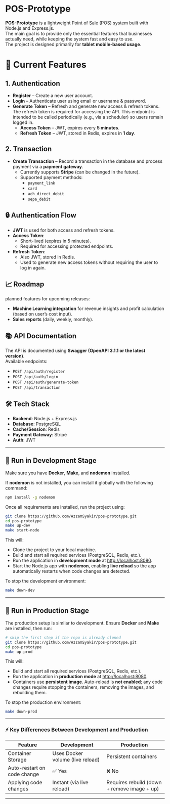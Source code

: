 # POS-Prototype

**POS-Prototype** is a lightweight Point of Sale (POS) system built with Node.js and Express.js.  
The main goal is to provide only the essential features that businesses actually need, while keeping the system fast and easy to use.  
The project is designed primarily for **tablet mobile-based usage**.

# 🚀 Current Features

## 1. Authentication
- **Register** – Create a new user account.  
- **Login** – Authenticate user using email or username & password.  
- **Generate Token** – Refresh and generate new access & refresh tokens. The refresh token is required for accessing the API. This endpoint is intended to be called periodically (e.g., via a scheduler) so users remain logged in.  
  - **Access Token** – JWT, expires every **5 minutes**.  
  - **Refresh Token** – JWT, stored in Redis, expires in **1 day**.  

## 2. Transaction
- **Create Transaction** – Record a transaction in the database and process payment via a **payment gateway**.  
  - Currently supports **Stripe** (can be changed in the future).  
  - Supported payment methods:  
    - `payment_link`  
    - `card`  
    - `ach_direct_debit`  
    - `sepa_debit`  

## 🔒 Authentication Flow
- **JWT** is used for both access and refresh tokens.
- **Access Token**:
  - Short-lived (expires in 5 minutes).
  - Required for accessing protected endpoints.
- **Refresh Token**:
  - Also JWT, stored in Redis.
  - Used to generate new access tokens without requiring the user to log in again.

## 📈 Roadmap
planned features for upcoming releases:
- **Machine Learning integration** for revenue insights and profit calculation (based on user’s cost input).
- **Sales reports** (daily, weekly, monthly).

## 📚 API Documentation
The API is documented using **Swagger (OpenAPI 3.1.1 or the latest version)**.  
Available endpoints:
- `POST /api/auth/register`
- `POST /api/auth/login`
- `POST /api/auth/generate-token`
- `POST /api/transaction`

## 🛠️ Tech Stack
- **Backend**: Node.js + Express.js
- **Database**: PostgreSQL
- **Cache/Session**: Redis
- **Payment Gateway**: Stripe
- **Auth**: JWT

---

## 🏃 Run in Development Stage

Make sure you have **Docker**, **Make**, and **nodemon** installed.  

If **nodemon** is not installed, you can install it globally with the following command:

```bash
npm install -g nodemon
```

Once all requirements are installed, run the project using:

```bash
git clone https://github.com/AzzamSyakir/pos-prototype.git
cd pos-prototype
make up-dev
make start-node
```

This will:

- Clone the project to your local machine.
- Build and start all required services (PostgreSQL, Redis, etc.).
- Run the application in **development mode** at [http://localhost:8080](http://localhost:8080).
- Start the Node.js app with **nodemon**, enabling **live reload** so the app automatically restarts when code changes are detected.

To stop the development environment:

```bash
make down-dev
```

---

## 🏃 Run in Production Stage

The production setup is similar to development. Ensure **Docker** and **Make** are installed, then run:

```bash
# skip the first step if the repo is already cloned
git clone https://github.com/AzzamSyakir/pos-prototype.git
cd pos-prototype
make up-prod
```

This will:

- Build and start all required services (PostgreSQL, Redis, etc.).
- Run the application in **production mode** at [http://localhost:8080](http://localhost:8080).
- Containers use **persistent image**. Auto-reload is **not enabled**; any code changes require stopping the containers, removing the images, and rebuilding them.

To stop the production environment:

```bash
make down-prod
```

---

### ⚡ Key Differences Between Development and Production

| Feature                     | Development                      | Production                                  |
| --------------------------- | -------------------------------- | ------------------------------------------- |
| Container Storage           | Uses Docker volume (live reload) | Persistent containers                       |
| Auto-restart on code change | ✅ Yes                            | ❌ No                                        |
| Applying code changes       | Instant (via live reload)        | Requires rebuild (down + remove image + up) |

---

